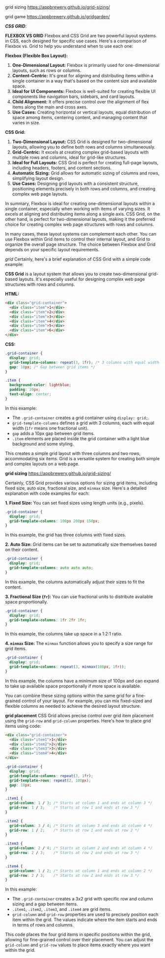 
grid sizing 
https://appbrewery.github.io/grid-sizing/



grid game 
https://appbrewery.github.io/gridgarden/



***CSS GRID***:

**FLEXBOX VS GRID**
Flexbox and CSS Grid are two powerful layout systems in CSS, each designed for specific use cases. Here's a comparison of Flexbox vs. Grid to help you understand when to use each one:

**Flexbox (Flexible Box Layout):**

1. **One-Dimensional Layout:** Flexbox is primarily used for one-dimensional layouts, such as rows or columns.
2. **Content-Centric:** It's great for aligning and distributing items within a single container in a way that's based on the content size and available space.
3. **Ideal for UI Components:** Flexbox is well-suited for creating flexible UI components like navigation bars, sidebars, and card layouts.
4. **Child Alignment:** It offers precise control over the alignment of flex items along the main and cross axes.
5. **Use Cases:** Creating horizontal or vertical layouts, equal distribution of space among items, centering content, and managing content that varies in size.

**CSS Grid:**

1. **Two-Dimensional Layout:** CSS Grid is designed for two-dimensional layouts, allowing you to define both rows and columns simultaneously.
2. **Grid-Centric:** It excels at creating complex grid-based layouts with multiple rows and columns, ideal for grid-like structures.
3. **Ideal for Full Layouts:** CSS Grid is perfect for creating full-page layouts, including headers, footers, and content sections.
4. **Automatic Sizing:** Grid allows for automatic sizing of columns and rows, simplifying layout design.
5. **Use Cases:** Designing grid layouts with a consistent structure, positioning elements precisely in both rows and columns, and creating complex web page layouts.

In summary, Flexbox is ideal for creating one-dimensional layouts within a single container, especially when working with items of varying sizes. It excels at aligning and distributing items along a single axis. CSS Grid, on the other hand, is perfect for two-dimensional layouts, making it the preferred choice for creating complex web page structures with rows and columns.

In many cases, these layout systems can complement each other. You can use Flexbox within Grid items to control their internal layout, and Grid to organize the overall page structure. The choice between Flexbox and Grid depends on your specific layout requirements.




*grid*
Certainly, here's a brief explanation of CSS Grid with a simple code example:

**CSS Grid** is a layout system that allows you to create two-dimensional grid-based layouts. It's especially useful for designing complex web page structures with rows and columns. 

**HTML:**
```html
<div class="grid-container">
  <div class="item">1</div>
  <div class="item">2</div>
  <div class="item">3</div>
  <div class="item">4</div>
  <div class="item">5</div>
  <div class="item">6</div>
</div>
```

**CSS:**
```css
.grid-container {
  display: grid;
  grid-template-columns: repeat(3, 1fr); /* 3 columns with equal width */
  gap: 10px; /* Gap between grid items */
}

.item {
  background-color: lightblue;
  padding: 20px;
  text-align: center;
}
```

In this example:

- The `.grid-container` creates a grid container using `display: grid;`.
- `grid-template-columns` defines a grid with 3 columns, each with equal width (`1fr` means one fractional unit).
- `gap` adds a 10px gap between grid items.
- `.item` elements are placed inside the grid container with a light blue background and some styling.

This creates a simple grid layout with three columns and two rows, accommodating six items. Grid is a versatile system for creating both simple and complex layouts on a web page.





**grid sizing**
https://appbrewery.github.io/grid-sizing/

Certainly, CSS Grid provides various options for sizing grid items, including fixed size, auto size, fractional size, and `minmax` size. Here's a detailed explanation with code examples for each:

**1. Fixed Size:** You can set fixed sizes using length units (e.g., pixels).

```css
.grid-container {
  display: grid;
  grid-template-columns: 100px 200px 150px;
}
```

In this example, the grid has three columns with fixed sizes.

**2. Auto Size:** Grid items can be set to automatically size themselves based on their content.

```css
.grid-container {
  display: grid;
  grid-template-columns: auto auto auto;
}
```

In this example, the columns automatically adjust their sizes to fit the content.

**3. Fractional Size (`fr`):** You can use fractional units to distribute available space proportionally.

```css
.grid-container {
  display: grid;
  grid-template-columns: 1fr 2fr 1fr;
}
```

In this example, the columns take up space in a 1:2:1 ratio.

**4. `minmax` Size:** The `minmax` function allows you to specify a size range for grid items.

```css
.grid-container {
  display: grid;
  grid-template-columns: repeat(3, minmax(100px, 1fr));
}
```

In this example, the columns have a minimum size of 100px and can expand to take up available space proportionally if more space is available.

You can combine these sizing options within the same grid for a fine-grained control of your layout. For example, you can mix fixed-sized and flexible columns as needed to achieve the desired layout structure.






**grid placement**
CSS Grid allows precise control over grid item placement using the `grid-row` and `grid-column` properties. Here's how to place grid items using code:

```html
<div class="grid-container">
  <div class="item1">1</div>
  <div class="item2">2</div>
  <div class="item3">3</div>
  <div class="item4">4</div>
</div>
```

```css
.grid-container {
  display: grid;
  grid-template-columns: repeat(3, 1fr);
  grid-template-rows: repeat(2, 100px);
  gap: 10px;
}

.item1 {
  grid-column: 1 / 3; /* Starts at column 1 and ends at column 3 */
  grid-row: 1 / 3;    /* Starts at row 1 and ends at row 3 */
}

.item2 {
  grid-column: 3 / 4; /* Starts at column 3 and ends at column 4 */
  grid-row: 1 / 2;    /* Starts at row 1 and ends at row 2 */
}

.item3 {
  grid-column: 2 / 4; /* Starts at column 2 and ends at column 4 */
  grid-row: 2 / 3;    /* Starts at row 2 and ends at row 3 */
}

.item4 {
  grid-column: 1 / 2; /* Starts at column 1 and ends at column 2 */
  grid-row: 2 / 3;    /* Starts at row 2 and ends at row 3 */
}
```

In this example:

- The `.grid-container` creates a 3x2 grid with specific row and column sizing and a gap between items.
- `.item1`, `.item2`, `.item3`, and `.item4` are grid items.
- `grid-column` and `grid-row` properties are used to precisely position each item within the grid. The values indicate where the item starts and ends in terms of rows and columns.

This code places the four grid items in specific positions within the grid, allowing for fine-grained control over their placement. You can adjust the `grid-column` and `grid-row` values to place items exactly where you want within the grid.





